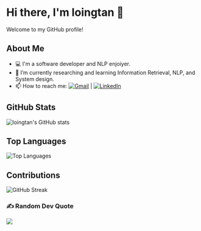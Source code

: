 # Hi there, I'm loingtan 👋

Welcome to my GitHub profile!

## About Me
- 💻 I'm a software developer and NLP enjoiyer.
- 🌱 I’m currently researching and learning Information Retrieval, NLP, and System design.
- 📫 How to reach me: [![Gmail](https://img.shields.io/badge/Email-loingtan180%40gmail.com-D14836?logo=gmail&logoColor=white)](mailto:loingtan180@gmail.com) | [![LinkedIn](https://img.shields.io/badge/LinkedIn-%230077B5.svg?logo=linkedin&logoColor=white)](https://linkedin.com/in/loingtan180) 

## GitHub Stats
![loingtan's GitHub stats](https://github-readme-stats.vercel.app/api?username=loingtan&show_icons=true&theme=radical)

## Top Languages
![Top Languages](https://github-readme-stats.vercel.app/api/top-langs/?username=loingtan&layout=compact&theme=radical)

## Contributions
![GitHub Streak](https://github-readme-streak-stats.herokuapp.com/?user=loingtan&theme=radical)

### ✍️ Random Dev Quote
![](https://quotes-github-readme.vercel.app/api?type=horizontal&theme=radical)

